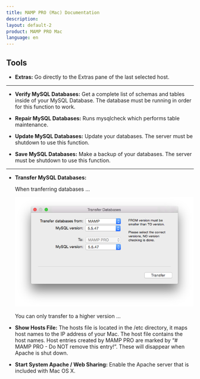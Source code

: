 ```yaml
---
title: MAMP PRO (Mac) Documentation
description: 
layout: default-2
product: MAMP PRO Mac
language: en
---
```


## Tools

*  **Extras:**
     Go directly to the Extras pane of the last selected host.

---

*  **Verify MySQL Databases:**
     Get a complete list of schemas and tables inside of your MySQL Database. The database must be running in order for this      function to work.

*  **Repair MySQL Databases:**
      Runs mysqlcheck which performs table maintenance.

 
*  **Update MySQL Databases:**
     Update your databases. The server must be shutdown to use this function.

 
*  **Save MySQL Databases:**
     Make a backup of your databases. The server must be shutdown to use this function.

---

*  **Transfer MySQL Databases:**

     When tranferring databases ...
      
      
     ![MAMP](DBtransfer.png)
      
     You can only transfer to a higher version ...

 
*  **Show Hosts File:**
     The hosts file is located in the /etc directory, it maps host names to the IP address of your Mac. The host file            contains the host names. Host entries created by MAMP PRO are marked by “# MAMP PRO - Do NOT remove this entry!”. These      will disappear when Apache is shut down.


*  **Start System Apache / Web Sharing:**
     Enable the Apache server that is included with Mac OS X.


